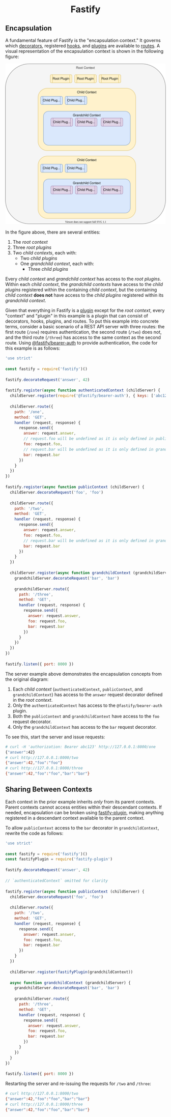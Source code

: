 <h1 align="center">Fastify</h1>

## Encapsulation
<a id="encapsulation"></a>

A fundamental feature of Fastify is the "encapsulation context." It governs
which [decorators](./Decorators.md), registered [hooks](./Hooks.md), and
[plugins](./Plugins.md) are available to [routes](./Routes.md). A visual
representation of the encapsulation context is shown in the following figure:

![Figure 1](../resources/encapsulation_context.svg)

In the figure above, there are several entities:

1. The _root context_
2. Three _root plugins_
3. Two _child contexts_, each with:
    * Two _child plugins_
    * One _grandchild context_, each with:
        - Three _child plugins_

Every _child context_ and _grandchild context_ has access to the _root plugins_.
Within each _child context_, the _grandchild contexts_ have access to the
_child plugins_ registered within the containing _child context_, but the
containing _child context_ **does not** have access to the _child plugins_
registered within its _grandchild context_.

Given that everything in Fastify is a [plugin](./Plugins.md) except for the
_root context_, every "context" and "plugin" in this example is a plugin
that can consist of decorators, hooks, plugins, and routes. To put this
example into concrete terms, consider a basic scenario of a REST API server
with three routes: the first route (`/one`) requires authentication, the
second route (`/two`) does not, and the third route (`/three`) has access to
the same context as the second route. Using [@fastify/bearer-auth][bearer] to
provide authentication, the code for this example is as follows:

```js
'use strict'

const fastify = require('fastify')()

fastify.decorateRequest('answer', 42)

fastify.register(async function authenticatedContext (childServer) {
  childServer.register(require('@fastify/bearer-auth'), { keys: ['abc123'] })

  childServer.route({
    path: '/one',
    method: 'GET',
    handler (request, response) {
      response.send({
        answer: request.answer,
        // request.foo will be undefined as it is only defined in publicContext
        foo: request.foo,
        // request.bar will be undefined as it is only defined in grandchildContext
        bar: request.bar
      })
    }
  })
})

fastify.register(async function publicContext (childServer) {
  childServer.decorateRequest('foo', 'foo')

  childServer.route({
    path: '/two',
    method: 'GET',
    handler (request, response) {
      response.send({
        answer: request.answer,
        foo: request.foo,
        // request.bar will be undefined as it is only defined in grandchildContext
        bar: request.bar
      })
    }
  })

  childServer.register(async function grandchildContext (grandchildServer) {
    grandchildServer.decorateRequest('bar', 'bar')

    grandchildServer.route({
      path: '/three',
      method: 'GET',
      handler (request, response) {
        response.send({
          answer: request.answer,
          foo: request.foo,
          bar: request.bar
        })
      }
    })
  })
})

fastify.listen({ port: 8000 })
```

The server example above demonstrates the encapsulation concepts from the
original diagram:

1. Each _child context_ (`authenticatedContext`, `publicContext`, and
   `grandchildContext`) has access to the `answer` request decorator defined in
   the _root context_.
2. Only the `authenticatedContext` has access to the `@fastify/bearer-auth`
   plugin.
3. Both the `publicContext` and `grandchildContext` have access to the `foo`
   request decorator.
4. Only the `grandchildContext` has access to the `bar` request decorator.

To see this, start the server and issue requests:

```sh
# curl -H 'authorization: Bearer abc123' http://127.0.0.1:8000/one
{"answer":42}
# curl http://127.0.0.1:8000/two
{"answer":42,"foo":"foo"}
# curl http://127.0.0.1:8000/three
{"answer":42,"foo":"foo","bar":"bar"}
```

[bearer]: https://github.com/fastify/fastify-bearer-auth

## Sharing Between Contexts
<a id="shared-context"></a>

Each context in the prior example inherits _only_ from its parent contexts. Parent
contexts cannot access entities within their descendant contexts. If needed,
encapsulation can be broken using [fastify-plugin][fastify-plugin], making
anything registered in a descendant context available to the parent context.

To allow `publicContext` access to the `bar` decorator in `grandchildContext`,
rewrite the code as follows:

```js
'use strict'

const fastify = require('fastify')()
const fastifyPlugin = require('fastify-plugin')

fastify.decorateRequest('answer', 42)

// `authenticatedContext` omitted for clarity

fastify.register(async function publicContext (childServer) {
  childServer.decorateRequest('foo', 'foo')

  childServer.route({
    path: '/two',
    method: 'GET',
    handler (request, response) {
      response.send({
        answer: request.answer,
        foo: request.foo,
        bar: request.bar
      })
    }
  })

  childServer.register(fastifyPlugin(grandchildContext))

  async function grandchildContext (grandchildServer) {
    grandchildServer.decorateRequest('bar', 'bar')

    grandchildServer.route({
      path: '/three',
      method: 'GET',
      handler (request, response) {
        response.send({
          answer: request.answer,
          foo: request.foo,
          bar: request.bar
        })
      }
    })
  }
})

fastify.listen({ port: 8000 })
```

Restarting the server and re-issuing the requests for `/two` and `/three`:

```sh
# curl http://127.0.0.1:8000/two
{"answer":42,"foo":"foo","bar":"bar"}
# curl http://127.0.0.1:8000/three
{"answer":42,"foo":"foo","bar":"bar"}
```

[fastify-plugin]: https://github.com/fastify/fastify-plugin
